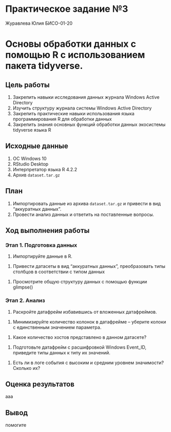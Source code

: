 # Практическое задание №3
Журавлева Юлия БИСО-01-20

# Основы обработки данных с помощью R с использованием пакета tidyverse.

## Цель работы

1.  Закрепить навыки исследования данных журнала Windows Active
    Directory
2.  Изучить структуру журнала системы Windows Active Directory
3.  Закрепить практические навыки использования языка программирования R
    для обработки данных
4.  Закрепить знания основных функций обработки данных экосистемы
    tidyverse языка R

## Исходные данные

1.  ОС Windows 10
2.  RStudio Desktop
3.  Интерпретатор языка R 4.2.2
4.  Архив `dataset.tar.gz`

## План

1.  Импортировать данные из архива `dataset.tar.gz` и привести в вид
    “аккуратных данных”.
2.  Провести анализ данных и ответить на поставленные вопросы.

## Ход выполнения работы

### Этап 1. Подготовка данных

1.  Импортируйте данные в R.

<!-- -->

1.  Привести датасеты в вид “аккуратных данных”, преобразовать типы
    столбцов в соответствии с типом данных

<!-- -->

1.  Просмотрите общую структуру данных с помощью функции glimpse()

### Этап 2. Анализ

1.  Раскройте датафрейм избавившись от вложенных датафреймов.

<!-- -->

1.  Минимизируйте количество колонок в датафрейме – уберите колоки с
    единственным значением параметра.

<!-- -->

1.  Какое количество хостов представлено в данном датасете?

<!-- -->

1.  Подготовьте датафрейм с расшифровкой Windows Event_ID, приведите
    типы данных к типу их значений.

<!-- -->

1.  Есть ли в логе события с высоким и средним уровнем значимости?
    Сколько их?

## Оценка результатов

ааа

## Вывод

помогите
